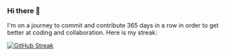 ### Hi there 👋

I'm on a journey to commit and contribute 365 days in a row in order to get better at coding and collaboration. Here is my streak:

[![GitHub Streak](https://streak-stats.demolab.com?user=korbal&theme=dark&hide_border=true&date_format=%5BY%20%5DM%20j)](https://git.io/streak-stats)

<!--
**korbal/korbal** is a ✨ _special_ ✨ repository because its `README.md` (this file) appears on your GitHub profile.

Here are some ideas to get you started:

- 🔭 I’m currently working on ...
- 🌱 I’m currently learning ...
- 👯 I’m looking to collaborate on ...
- 🤔 I’m looking for help with ...
- 💬 Ask me about ...
- 📫 How to reach me: ...
- 😄 Pronouns: ...
- ⚡ Fun fact: ...
-->
